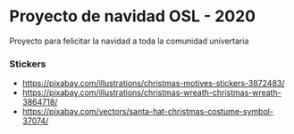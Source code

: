 # Proyecto de navidad OSL - 2020 

Proyecto para felicitar la navidad a toda la comunidad univertaria 

### Stickers

* https://pixabay.com/illustrations/christmas-motives-stickers-3872483/
* https://pixabay.com/illustrations/christmas-wreath-christmas-wreath-3864718/
* https://pixabay.com/vectors/santa-hat-christmas-costume-symbol-37074/
